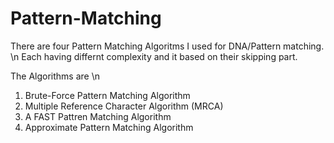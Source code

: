 # Pattern-Matching

There are four Pattern Matching Algoritms I used for DNA/Pattern matching. 
\n Each having differnt complexity and it based on their skipping part.

The Algorithms are \n
1. Brute-Force Pattern Matching Algorithm
2. Multiple Reference Character Algorithm (MRCA)
3. A FAST Pattren Matching Algorithm
4. Approximate Pattern Matching Algorithm

